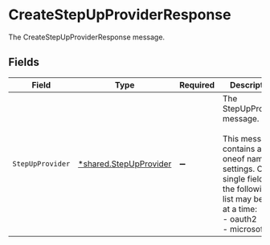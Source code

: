# CreateStepUpProviderResponse

The CreateStepUpProviderResponse message.


## Fields

| Field                                                                                                                                                                | Type                                                                                                                                                                 | Required                                                                                                                                                             | Description                                                                                                                                                          |
| -------------------------------------------------------------------------------------------------------------------------------------------------------------------- | -------------------------------------------------------------------------------------------------------------------------------------------------------------------- | -------------------------------------------------------------------------------------------------------------------------------------------------------------------- | -------------------------------------------------------------------------------------------------------------------------------------------------------------------- |
| `StepUpProvider`                                                                                                                                                     | [*shared.StepUpProvider](../../../pkg/models/shared/stepupprovider.md)                                                                                               | :heavy_minus_sign:                                                                                                                                                   | The StepUpProvider message.<br/><br/>This message contains a oneof named settings. Only a single field of the following list may be set at a time:<br/>  - oauth2<br/>  - microsoft<br/> |